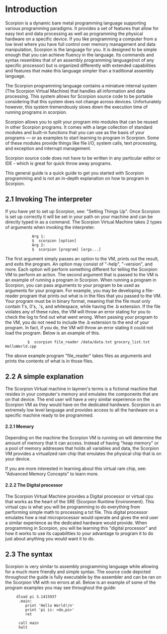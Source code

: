 # Introduction
Scorpion is a dynamic bare metal programming language supporting various programming paradigms. 
It provides a set of features that allow for easy text and data processing as well as programming the 
physical hardware on a specific device. If you like programming a computer from a low level where you 
have full control over memory management and data manipulation, Scorpion is the language for you. It is 
designed to be simple enough that you can achieve fluency in the language. Its commands and syntax 
resembles that of an assembly programming language(not of any specific processor) but is organized differently 
with extended capabilities and features that make this language simpler than a traditional assembly language.

The Scorpion programming language contains a miniature internal system (The Scorpion Virtual Machine) that handles 
all information and data processing. This system allows for Scorpion source code to be portable considering that 
this system does not change across devices. Unfortunately however, this system tremendously slows down the execution 
time of running programs in scorpion.

Scorpion allows you to split your program into modules that can be reused in other Scorpion programs. It comes with a 
large collection of standard modules and built-in functions that you can use as the basis of your programs — or as 
examples to start learning to program in Scorpion. Some of these modules provide things like file I/O, system calls, 
text processing, and exception and interrupt management.

Scorpion source code does not have to be written in any particular editor or IDE - which is great for quick throw away programs.

This general guide is a quick guide to get you started with Scorpion programming and is not an in-depth explanation on how to 
program in Scorpion.

## 2.1 Invoking The interpreter
If you have yet to set up Scorpion, see: "Setting Things Up". Once Scorpion is set up correctly it will be set in your path on your 
machine and can be directly typed in as a command. The Scorpion Virtual Machine takes 2 types of arguments when invoking the interpreter.

                Arg 1:
                $  scorpion [option]
                Arg 2:
                $  scorpion [program] [args...]

The first argument simply passes an option to the VM, prints out the result, and exits the program. An option may consist of "-help", 
"-version", and more. Each option will perform something different for telling the Scorpion VM to perform an action. The second argument 
that is passed to the VM is an example of running a program in Scorpion. When running a program in Scorpion, you can pass arguments 
to your program to be used as arguments for your program. For example, you may be developing a file-reader program that prints out what 
is in the files that you passed to the VM. Your program must be in binary format, meaning that the file must only contain 1's, 0's, .'s, and whitespace, while having the .b extension. If the file violates any of these rules, the VM will throw an error stating for you to check the log to find out what went wrong. When passing your program to the VM, you do not need to include the .b extension to the end of your program. In fact, if you do, the VM will throw an error stating it could not load the program. Below is an example of this.

              $  scorpion file_reader /data/data.txt grocery_list.txt HelloWorld.cpp
              
The above example program "file_reader" takes files as arguments and prints the contents of what is in those files.              

## 2.2 A simple explanation
The Scorpion Virtual machine in laymen's terms is a fictional machine that resides in your computer's memory and emulates the components 
that are on that device. The end user will have a very similar experience on the Scorpion VM as they would have on the dedicated hardware.
Scorpion is an extremely low level language and provides access to all the hardware on a specific machine ready to be programmed.

#### 2.2.1 Memory
Depending on the machine the Scorpion VM is running on will determine the amount of memory that it can access. Instead of having "heap memory" 
or a pool of memory addresses that holds all variables and data, the Scorpion VM provides a virtualized ram chip that emulates the physical chip 
that is on your device. 

If you are more interested in learning about this virtual ram chip, see: "Advanced Memory Concepts" to learn more.

#### 2.2.2 The Digital processor
The Scorpion Virtual Machine provides a Digital processor or virtual cpu that works as the heart of the SRE (Scorpion Runtime Environment). This virtual cpu is what you will be programming to do everything from performing simple math to processing a txt file. This digital processor emulates how a real microprocessor would operate and gives the end user a similar experience as the dedicated hardware would provide. When programming in Scorpion, you will be learning this "digital processor" and how it works to use its capabilities to your advantage to program it to do just about anything you would want it to do.

## 2.3 The syntax
Scorpion is very similar to assembly programming language while allowing for a much more friendly and simple syntax. The source code depicted throughout the guide is fully executable by the assembler and can be ran on the Scorpion VM with no errors at all. Below is an example of some of the program examples you may see throughout the guide:

         dload pi 3.1415937
          .main:
             print 'Hello World!/n' 
             print 'pi is: <do,pi>'
             ret

          call main
          halt
